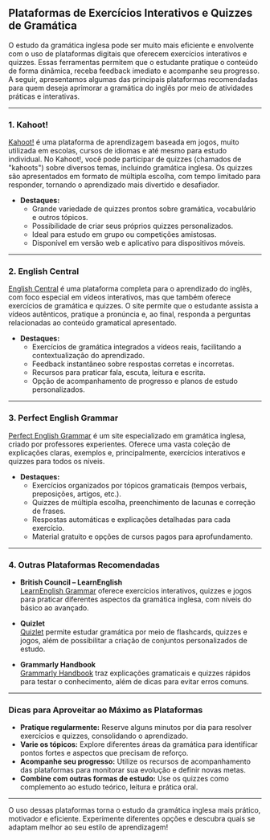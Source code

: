 
## Plataformas de Exercícios Interativos e Quizzes de Gramática

O estudo da gramática inglesa pode ser muito mais eficiente e envolvente com o uso de plataformas digitais que oferecem exercícios interativos e quizzes. Essas ferramentas permitem que o estudante pratique o conteúdo de forma dinâmica, receba feedback imediato e acompanhe seu progresso. A seguir, apresentamos algumas das principais plataformas recomendadas para quem deseja aprimorar a gramática do inglês por meio de atividades práticas e interativas.

---

### 1. **Kahoot!**
[Kahoot!](https://kahoot.com/) é uma plataforma de aprendizagem baseada em jogos, muito utilizada em escolas, cursos de idiomas e até mesmo para estudo individual. No Kahoot!, você pode participar de quizzes (chamados de "kahoots") sobre diversos temas, incluindo gramática inglesa. Os quizzes são apresentados em formato de múltipla escolha, com tempo limitado para responder, tornando o aprendizado mais divertido e desafiador.

- **Destaques:**
  - Grande variedade de quizzes prontos sobre gramática, vocabulário e outros tópicos.
  - Possibilidade de criar seus próprios quizzes personalizados.
  - Ideal para estudo em grupo ou competições amistosas.
  - Disponível em versão web e aplicativo para dispositivos móveis.

---

### 2. **English Central**
[English Central](https://www.englishcentral.com/) é uma plataforma completa para o aprendizado do inglês, com foco especial em vídeos interativos, mas que também oferece exercícios de gramática e quizzes. O site permite que o estudante assista a vídeos autênticos, pratique a pronúncia e, ao final, responda a perguntas relacionadas ao conteúdo gramatical apresentado.

- **Destaques:**
  - Exercícios de gramática integrados a vídeos reais, facilitando a contextualização do aprendizado.
  - Feedback instantâneo sobre respostas corretas e incorretas.
  - Recursos para praticar fala, escuta, leitura e escrita.
  - Opção de acompanhamento de progresso e planos de estudo personalizados.

---

### 3. **Perfect English Grammar**
[Perfect English Grammar](https://www.perfect-english-grammar.com/) é um site especializado em gramática inglesa, criado por professores experientes. Oferece uma vasta coleção de explicações claras, exemplos e, principalmente, exercícios interativos e quizzes para todos os níveis.

- **Destaques:**
  - Exercícios organizados por tópicos gramaticais (tempos verbais, preposições, artigos, etc.).
  - Quizzes de múltipla escolha, preenchimento de lacunas e correção de frases.
  - Respostas automáticas e explicações detalhadas para cada exercício.
  - Material gratuito e opções de cursos pagos para aprofundamento.

---

### 4. **Outras Plataformas Recomendadas**

- **British Council – LearnEnglish**  
  [LearnEnglish Grammar](https://learnenglish.britishcouncil.org/grammar) oferece exercícios interativos, quizzes e jogos para praticar diferentes aspectos da gramática inglesa, com níveis do básico ao avançado.

- **Quizlet**  
  [Quizlet](https://quizlet.com/) permite estudar gramática por meio de flashcards, quizzes e jogos, além de possibilitar a criação de conjuntos personalizados de estudo.

- **Grammarly Handbook**  
  [Grammarly Handbook](https://www.grammarly.com/handbook) traz explicações gramaticais e quizzes rápidos para testar o conhecimento, além de dicas para evitar erros comuns.

---

### **Dicas para Aproveitar ao Máximo as Plataformas**

- **Pratique regularmente:** Reserve alguns minutos por dia para resolver exercícios e quizzes, consolidando o aprendizado.
- **Varie os tópicos:** Explore diferentes áreas da gramática para identificar pontos fortes e aspectos que precisam de reforço.
- **Acompanhe seu progresso:** Utilize os recursos de acompanhamento das plataformas para monitorar sua evolução e definir novas metas.
- **Combine com outras formas de estudo:** Use os quizzes como complemento ao estudo teórico, leitura e prática oral.

---

O uso dessas plataformas torna o estudo da gramática inglesa mais prático, motivador e eficiente. Experimente diferentes opções e descubra quais se adaptam melhor ao seu estilo de aprendizagem!
```
